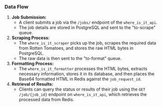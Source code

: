 ### Data Flow
1. **Job Submission:**
    - A client submits a job via the `/jobs/` endpoint of the `where_is_it_api`.
    - The job details are stored in PostgreSQL and sent to the "to-scrape" queue.
2. **Scraping Process:**
    - The `where_is_it_scraper` picks up the job, scrapes the required data from Rotten Tomatoes, and stores the raw HTML bytes in PostgreSQL.
    - The raw data is then sent to the "to-format" queue.
3. **Formatting Process:**
    - The `where_is_it_formatter` processes the HTML bytes, extracts necessary information, stores it in its database, and then places the Base64 formatted HTML in Redis against the `job_request_id`.
4. **Retrieval of Results:**
    - Clients can query the status or results of their job using the `GET /job/{job_id}` endpoint on `where_is_it_api`, which retrieves the processed data from Redis.
